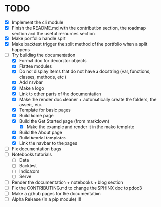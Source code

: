# TODO
- [X] Implement the cli module
- [X] Finish the README.md with the contribution section, the roadmap section and the useful resources section
- [X] Make portfolio handle split
- [X] Make backtest trigger the split method of the portfolio when a split happens
- [ ] Try building the documentation
  - [X] Format doc for decorator objects
  - [X] Flatten modules
  - [X] Do not display items that do not have a docstring (var, functions, classes, methods, etc.)
  - [X] Add navbar
  - [X] Make a logo
  - [X] Link to other parts of the documentation
  - [X] Make the render doc cleaner + automatically create the folders, the assets, etc.
  - [X] Template for basic pages
  - [X] Build home page
  - [X] Build the Get Started page (from markdown)
    - [X] Make the example and render it in the mako template
  - [X] Build the About page
  - [X] Build tutorial templates
  - [X] Link the navbar to the pages
- [ ] Fix documentation bugs
- [ ] Notebooks tutorials
  - [ ] Data
  - [ ] Backtest
  - [ ] Indicators
  - [ ] Serve
- [ ] Render the documentation + notebooks + blog section
- [ ] Fix the CONTRIBUTING.md to change the SPHINX doc to pdoc3
- [ ] Make a github pages for the documentation
- [ ] Alpha Release (In a pip module) !!!